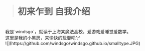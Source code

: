 ># 初来乍到 自我介绍
<br/>
我是`windsgo`，就读于上海某魔法高校，爱游戏爱睡觉爱数学。
<br/>
这里是我的小黑房，来愉快的玩耍吧^.^
<br/>
![](https://github.com/windsgo/windsgo.github.io/smalltype.JPG)
